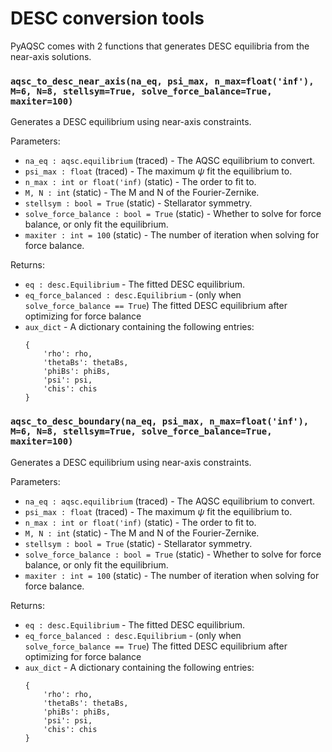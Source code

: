 # DESC conversion tools

PyAQSC comes with 2 functions that generates DESC equilibria from the near-axis solutions. 

### `aqsc_to_desc_near_axis(na_eq, psi_max, n_max=float('inf'), M=6, N=8, stellsym=True, solve_force_balance=True, maxiter=100)`

Generates a DESC equilibrium using near-axis constraints. 

Parameters:

- `na_eq : aqsc.equilibrium` (traced) - The AQSC equilibrium to convert.
- `psi_max : float` (traced) - The maximum $\psi$ fit the equilibrium to.
- `n_max : int or float('inf)` (static) - The order to fit to.
- `M, N : int` (static) - The M and N of the Fourier-Zernike.
- `stellsym : bool = True` (static) - Stellarator symmetry.
- `solve_force_balance : bool = True` (static) - Whether to solve for force balance, or only fit the equilibrium.
- `maxiter : int = 100` (static) - The number of iteration when solving for force balance.

Returns:

- `eq : desc.Equilibrium` - The fitted DESC equilibrium.
- `eq_force_balanced : desc.Equilibrium` - (only when `solve_force_balance == True`) The fitted DESC equilibrium after optimizing for force balance
- `aux_dict` - A dictionary containing the following entries:
    ```
    {
        'rho': rho, 
        'thetaBs': thetaBs, 
        'phiBs': phiBs, 
        'psi': psi,
        'chis': chis
    }
    ```

### `aqsc_to_desc_boundary(na_eq, psi_max, n_max=float('inf'), M=6, N=8, stellsym=True, solve_force_balance=True, maxiter=100)`

Generates a DESC equilibrium using near-axis constraints. 

Parameters:

- `na_eq : aqsc.equilibrium` (traced) - The AQSC equilibrium to convert.
- `psi_max : float` (traced) - The maximum $\psi$ fit the equilibrium to.
- `n_max : int or float('inf)` (static) - The order to fit to.
- `M, N : int` (static) - The M and N of the Fourier-Zernike.
- `stellsym : bool = True` (static) - Stellarator symmetry.
- `solve_force_balance : bool = True` (static) - Whether to solve for force balance, or only fit the equilibrium.
- `maxiter : int = 100` (static) - The number of iteration when solving for force balance.

Returns:

- `eq : desc.Equilibrium` - The fitted DESC equilibrium.
- `eq_force_balanced : desc.Equilibrium` - (only when `solve_force_balance == True`) The fitted DESC equilibrium after optimizing for force balance
- `aux_dict` - A dictionary containing the following entries:
    ```
    {
        'rho': rho, 
        'thetaBs': thetaBs, 
        'phiBs': phiBs, 
        'psi': psi,
        'chis': chis
    }
    ```